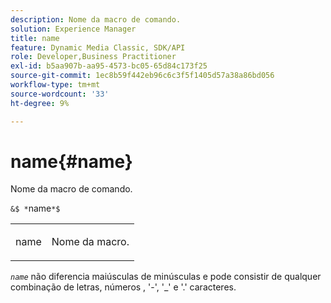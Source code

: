 ```yaml
---
description: Nome da macro de comando.
solution: Experience Manager
title: name
feature: Dynamic Media Classic, SDK/API
role: Developer,Business Practitioner
exl-id: b5aa907b-aa95-4573-bc05-65d84c173f25
source-git-commit: 1ec8b59f442eb96c6c3f5f1405d57a38a86bd056
workflow-type: tm+mt
source-wordcount: '33'
ht-degree: 9%

---
```


# name{#name}

Nome da macro de comando.

`&$ *`name`*$`

<table id="simpletable_A07C4682275F461BA1F3B7752CE3FAE1"> 
 <tr class="strow"> 
  <td class="stentry"> <p><span class="codeph"> <span class="varname"> name</span></span> </p> </td> 
  <td class="stentry"> <p>Nome da macro. </p></td> 
 </tr> 
</table>

*`name`* não diferencia maiúsculas de minúsculas e pode consistir de qualquer combinação de letras, números , &#39;-&#39;, &#39;_&#39; e &#39;.&#39; caracteres.
